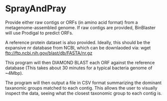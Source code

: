 # SprayAndPray

Provide either raw contigs or ORFs (in amino acid format) from a metagenome-assembled genome.
If raw contigs are provided, BinBlaster will use Prodigal to predict ORFs.

A reference protein dataset is also provided. Ideally, this should be the expansive nr database from NCBI, 
which can be downlaoded via: wget ftp://ftp.ncbi.nih.gov/blast/db/FASTA/nr.gz

This program will then DIAMOND BLAST each ORF against the reference database
(This takes about 30 minutes for a typical bacteria genome of ~4Mbp).

The program will then output a file in CSV format summarizing the dominant taxanomic groups matched to each contig.
This allows the user to visually inspect the data, seeing what the closest taxonomic group to each contig is.
